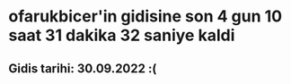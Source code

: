 # ofarukbicer'in gidisine son 4 gun 10 saat 31 dakika 32 saniye kaldi

## Gidis tarihi: 30.09.2022 :(